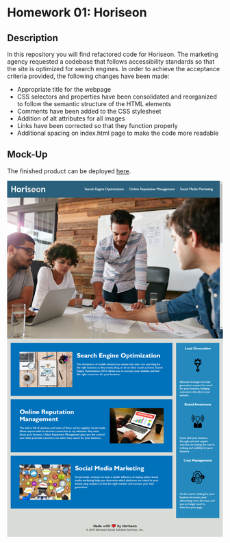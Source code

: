 # Homework 01: Horiseon

## Description

In this repository you will find refactored code for Horiseon. The marketing agency requested a codebase that follows accessibility standards so that the site is optimized for search engines. In order to achieve the acceptance criteria provided, the following changes have been made:
* Appropriate title for the webpage
* CSS selectors and properties have been consolidated and reorganized to follow the semantic structure of the HTML elements
* Comments have been added to the CSS stylesheet
* Addition of alt attributes for all images
* Links have been corrected so that they function properly
* Additional spacing on index.html page to make the code more readable

## Mock-Up

The finished product can be deployed [here](https://jaccihorvath.github.io/homework-01/).

![Horiseon](/assets/images/Horiseon.png)